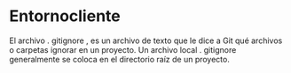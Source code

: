 # Entornocliente

El archivo . gitignore , es un archivo de texto que le dice a Git qué archivos o carpetas ignorar en un proyecto. Un archivo local . gitignore generalmente se coloca en el directorio raíz de un proyecto.

